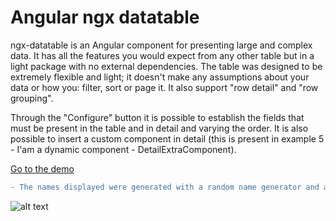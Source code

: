 # Angular ngx datatable

ngx-datatable is an Angular component for presenting large and complex data. It has all the
features you would expect from any other table but in a light package with no external dependencies.
The table was designed to be extremely flexible and light; it doesn't make any assumptions about
your data or how you: filter, sort or page it. It also support "row detail" and "row grouping".

Through the "Configure" button it is possible to establish the fields that must be present in 
the table and in detail and varying the order. It is also possible to insert a custom component
in detail (this is present in example 5 - I'am a dynamic component - DetailExtraComponent).

[Go to the demo](https://www.stefanomarchisio.it/AppNgxdatatable/index.html)

```diff
- The names displayed were generated with a random name generator and are not real people! 
```

![alt text](https://www.stefanomarchisio.it/img/ngx-angular-datatable4.png)
